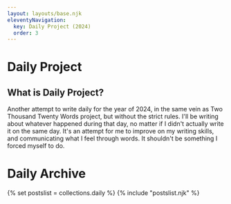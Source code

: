 ```yaml
---
layout: layouts/base.njk
eleventyNavigation:
  key: Daily Project (2024)
  order: 3
---
```


# Daily Project

## What is Daily Project?

Another attempt to write daily for the year of 2024, in the same vein as Two Thousand Twenty Words project, but without the strict rules. I'll be writing about whatever happened during that day, no matter if I didn't actually write it on the same day. It's an attempt for me to improve on my writing skills, and communicating what I feel through words. It shouldn't be something I forced myself to do.

# Daily Archive

{% set postslist = collections.daily %}
{% include "postslist.njk" %}